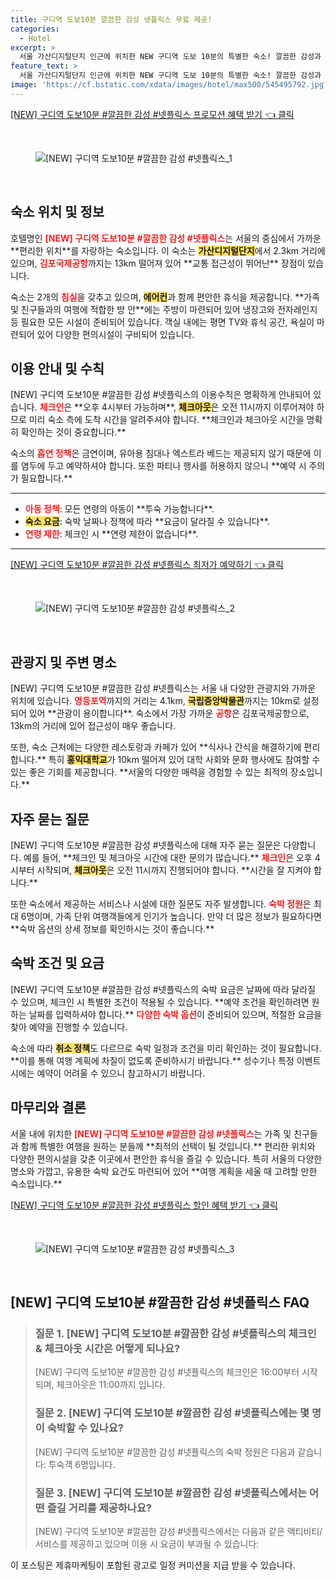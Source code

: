 ```yaml
---
title: 구디역 도보10분 깔끔한 감성 넷플릭스 무료 제공!
categories:
  - Hotel
excerpt: >
  서울 가산디지털단지 인근에 위치한 NEW 구디역 도보 10분의 특별한 숙소! 깔끔한 감성과 넷플릭스로 완벽한 힐링 공간을 경험해보세요. 가족 단위 여행객에게 인기가 높은 이곳에서 편안한 휴식과 추억을 만들어보세요.
feature_text: >
  서울 가산디지털단지 인근에 위치한 NEW 구디역 도보 10분의 특별한 숙소! 깔끔한 감성과 넷플릭스로 완벽한 힐링 공간을 경험해보세요. 가족 단위 여행객에게 인기가 높은 이곳에서 편안한 휴식과 추억을 만들어보세요.
image: 'https://cf.bstatic.com/xdata/images/hotel/max500/545495792.jpg?k=082b901cb8b56fc6bae26eec68e6f98416c31b389192ad7621236681103066db&o=&hp=1'
---
```


<p><a class="modoo-button" href="https://tinyurl.com/2d5zdzo9" rel="nofollow noopener">[NEW] 구디역 도보10분 #깔끔한 감성 #넷플릭스 프로모션 혜택 받기 👈 클릭</a></p><br/>
<figure class="image"><img alt="[NEW] 구디역 도보10분 #깔끔한 감성 #넷플릭스_1" src="https://cf.bstatic.com/xdata/images/hotel/max1024x768/545495628.jpg?k=a1c81d6b134d2edddbf09b8f92aa0f0967c493ebdbf964799ef8593e6ea60885&amp;o=&amp;hp=1"/></figure><br/>

<h2 id="숙소_위치_및_정보">숙소 위치 및 정보</h2>
<p>호텔명인 <b><span style="color: #ee2323;">[NEW] 구디역 도보10분 #깔끔한 감성 #넷플릭스</span></b>는 서울의 중심에서 가까운 **편리한 위치**를 자랑하는 숙소입니다. 이 숙소는 <b><span style="background-color: #ffe066;">가산디지털단지</span></b>에서 2.3km 거리에 있으며, <b><span style="color: #ee2323;">김포국제공항</span></b>까지는 13km 떨어져 있어 **교통 접근성이 뛰어난** 장점이 있습니다.</p>
<p>숙소는 2개의 <b><span style="color: #ee2323;">침실</span></b>을 갖추고 있으며, <b><span style="background-color: #ffe066;">에어컨</span></b>과 함께 편안한 휴식을 제공합니다. **가족 및 친구들과의 여행에 적합한 방 안**에는 주방이 마련되어 있어 냉장고와 전자레인지 등 필요한 모든 시설이 준비되어 있습니다. 객실 내에는 평면 TV와 휴식 공간, 욕실이 마련되어 있어 다양한 편의시설이 구비되어 있습니다.</p>
<h2 id="이용_안내_및_수칙">이용 안내 및 수칙</h2>
<p>[NEW] 구디역 도보10분 #깔끔한 감성 #넷플릭스의 이용수칙은 명확하게 안내되어 있습니다. <b><span style="color: #ee2323;">체크인</span></b>은 **오후 4시부터 가능하며**, <b><span style="background-color: #ffe066;">체크아웃</span></b>은 오전 11시까지 이루어져야 하므로 미리 숙소 측에 도착 시간을 알려주셔야 합니다. **체크인과 체크아웃 시간을 명확히 확인하는 것이 중요합니다.**</p>
<p>숙소의 <b><span style="color: #ee2323;">흡연 정책</span></b>은 금연이며, 유아용 침대나 엑스트라 베드는 제공되지 않기 때문에 이를 염두에 두고 예약하셔야 합니다. 또한 파티나 행사를 허용하지 않으니 **예약 시 주의가 필요합니다.**</p>
<hr/>
<ul>
<li><b><span style="color: #ee2323;">아동 정책</span></b>: 모든 연령의 아동이 **투숙 가능합니다**.</li>
<li><b><span style="background-color: #ffe066;">숙소 요금</span></b>: 숙박 날짜나 정책에 따라 **요금이 달라질 수 있습니다**.</li>
<li><b><span style="color: #ee2323;">연령 제한</span></b>: 체크인 시 **연령 제한이 없습니다**.</li>
</ul>
<hr/>
<p><a class="modoo-button" href="https://tinyurl.com/2d5zdzo9" rel="nofollow noopener">[NEW] 구디역 도보10분 #깔끔한 감성 #넷플릭스 최저가 예약하기 👈 클릭</a></p><br/>
<figure class="image"><img alt="[NEW] 구디역 도보10분 #깔끔한 감성 #넷플릭스_2" src="https://cf.bstatic.com/xdata/images/hotel/max500/545495792.jpg?k=082b901cb8b56fc6bae26eec68e6f98416c31b389192ad7621236681103066db&amp;o=&amp;hp=1"/></figure><br/>
<h2 id="관광지_및_주변_명소">관광지 및 주변 명소</h2>
<p>[NEW] 구디역 도보10분 #깔끔한 감성 #넷플릭스는 서울 내 다양한 관광지와 가까운 위치에 있습니다. <b><span style="color: #ee2323;">영등포역</span></b>까지의 거리는 4.1km, <b><span style="background-color: #ffe066;">국립중앙박물관</span></b>까지는 10km로 설정되어 있어 **관광이 용이합니다**. 숙소에서 가장 가까운 <b><span style="color: #ee2323;">공항</span></b>은 김포국제공항으로, 13km의 거리에 있어 접근성이 매우 좋습니다.</p>
<p>또한, 숙소 근처에는 다양한 레스토랑과 카페가 있어 **식사나 간식을 해결하기에 편리합니다.** 특히 <b><span style="background-color: #ffe066;">홍익대학교</span></b>가 10km 떨어져 있어 대학 사회와 문화 행사에도 참여할 수 있는 좋은 기회를 제공합니다. **서울의 다양한 매력을 경험할 수 있는 최적의 장소입니다.**</p>
<h2 id="자주_묻는_질문">자주 묻는 질문</h2>
<p>[NEW] 구디역 도보10분 #깔끔한 감성 #넷플릭스에 대해 자주 묻는 질문은 다양합니다. 예를 들어, **체크인 및 체크아웃 시간에 대한 문의가 많습니다.** <b><span style="color: #ee2323;">체크인</span></b>은 오후 4시부터 시작되며, <b><span style="background-color: #ffe066;">체크아웃</span></b>은 오전 11시까지 진행되어야 합니다. **시간을 잘 지켜야 합니다.**</p>
<p>또한 숙소에서 제공하는 서비스나 시설에 대한 질문도 자주 발생합니다. <b><span style="color: #ee2323;">숙박 정원</span></b>은 최대 6명이며, 가족 단위 여행객들에게 인기가 높습니다. 만약 더 많은 정보가 필요하다면 **숙박 옵션의 상세 정보를 확인하시는 것이 좋습니다.**</p>
<h2 id="숙박_조건_및_요금">숙박 조건 및 요금</h2>
<p>[NEW] 구디역 도보10분 #깔끔한 감성 #넷플릭스의 숙박 요금은 날짜에 따라 달라질 수 있으며, 체크인 시 특별한 조건이 적용될 수 있습니다. **예약 조건을 확인하려면 원하는 날짜를 입력하셔야 합니다.** <b><span style="color: #ee2323;">다양한 숙박 옵션</span></b>이 준비되어 있으며, 적절한 요금을 찾아 예약을 진행할 수 있습니다.</p>
<p>숙소에 따라 <b><span style="background-color: #ffe066;">취소 정책</span></b>도 다르므로 숙박 일정과 조건을 미리 확인하는 것이 필요합니다. **이를 통해 여행 계획에 차질이 없도록 준비하시기 바랍니다.** 성수기나 특정 이벤트 시에는 예약이 어려울 수 있으니 참고하시기 바랍니다.</p>
<h2 id="마무리와_결론">마무리와 결론</h2>
<p>서울 내에 위치한 <b><span style="color: #ee2323;">[NEW] 구디역 도보10분 #깔끔한 감성 #넷플릭스</span></b>는 가족 및 친구들과 함께 특별한 여행을 원하는 분들께 **최적의 선택이 될 것입니다.** 편리한 위치와 다양한 편의시설을 갖춘 이곳에서 편안한 휴식을 즐길 수 있습니다. 특히 서울의 다양한 명소와 가깝고, 유용한 숙박 요건도 마련되어 있어 **여행 계획을 세울 때 고려할 만한 숙소입니다.**</p>

<p><a class="modoo-button" href="https://tinyurl.com/2d5zdzo9" rel="nofollow noopener">[NEW] 구디역 도보10분 #깔끔한 감성 #넷플릭스 할인 혜택 받기 👈 클릭</a></p><br>

<figure class="image"><img src="https://cf.bstatic.com/xdata/images/hotel/max500/545495798.jpg?k=f35a31a07e1e544a84071dea4961d0de69fa24497d50f961eb7b90c7c6ffc75e&o=&hp=1" alt="[NEW] 구디역 도보10분 #깔끔한 감성 #넷플릭스_3"></figure><br>
<h2 id="[NEW] 구디역 도보10분 #깔끔한 감성 #넷플릭스_FAQ">[NEW] 구디역 도보10분 #깔끔한 감성 #넷플릭스 FAQ</h2>
<div itemscope="" itemtype="https://schema.org/FAQPage"> <blockquote> <div itemscope="" itemprop="mainEntity" itemtype="https://schema.org/Question"> <h3 id="질문_1" itemprop="name">질문 1. [NEW] 구디역 도보10분 #깔끔한 감성 #넷플릭스의 체크인 & 체크아웃 시간은 어떻게 되나요?</h3> <div itemscope="" itemprop="acceptedAnswer" itemtype="https://schema.org/Answer"> <span itemprop="text"> <p>[NEW] 구디역 도보10분 #깔끔한 감성 #넷플릭스의 체크인은 16:00부터 시작되며, 체크아웃은 11:00까지 입니다.</p> </span> </div> </div> <div itemscope="" itemprop="mainEntity" itemtype="https://schema.org/Question"> <h3 id="질문_2" itemprop="name">질문 2. [NEW] 구디역 도보10분 #깔끔한 감성 #넷플릭스에는 몇 명이 숙박할 수 있나요?</h3> <div itemscope="" itemprop="acceptedAnswer" itemtype="https://schema.org/Answer"> <span itemprop="text"> <p>[NEW] 구디역 도보10분 #깔끔한 감성 #넷플릭스의 숙박 정원은 다음과 같습니다: 투숙객 6명입니다.</p> </span> </div> </div> <div itemscope="" itemprop="mainEntity" itemtype="https://schema.org/Question"> <h3 id="질문_3" itemprop="name">질문 3. [NEW] 구디역 도보10분 #깔끔한 감성 #넷플릭스에서는 어떤 즐길 거리를 제공하나요?</h3> <div itemscope="" itemprop="acceptedAnswer" itemtype="https://schema.org/Answer"> <span itemprop="text"> <p>[NEW] 구디역 도보10분 #깔끔한 감성 #넷플릭스에서는 다음과 같은 액티비티/서비스를 제공하고 있으며 이용 시 요금이 부과될 수 있습니다:</p> </span> </div> </div> </blockquote> </div><p>이 포스팅은 제휴마케팅이 포함된 광고로 일정 커미션을 지급 받을 수 있습니다.</p>

